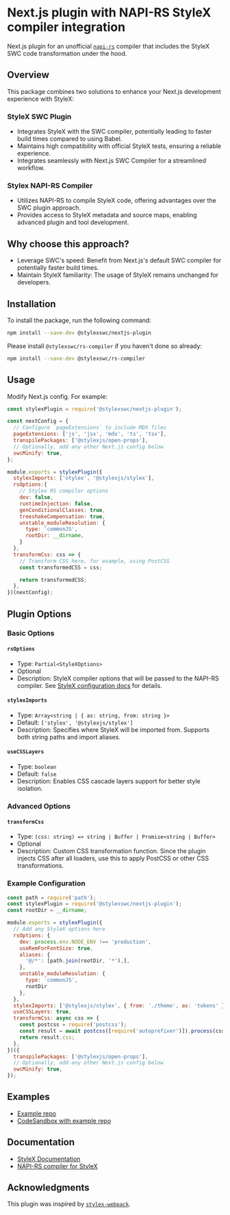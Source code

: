 # Next.js plugin with NAPI-RS StyleX compiler integration

Next.js plugin for an unofficial
[`napi-rs`](https://github.com/dwlad90/stylex-swc-plugin/tree/develop/crates/stylex-rs-compiler)
compiler that includes the StyleX SWC code transformation under the hood.

## Overview

This package combines two solutions to enhance your Next.js development experience with StyleX:

### StyleX SWC Plugin

* Integrates StyleX with the SWC compiler, potentially leading to faster build times compared to using Babel.
* Maintains high compatibility with official StyleX tests, ensuring a reliable experience.
* Integrates seamlessly with Next.js SWC Compiler for a streamlined workflow.

### Stylex NAPI-RS Compiler

* Utilizes NAPI-RS to compile StyleX code, offering advantages over the SWC plugin approach.
* Provides access to StyleX metadata and source maps, enabling advanced plugin and tool development.

## Why choose this approach?

* Leverage SWC's speed: Benefit from Next.js's default SWC compiler for potentially faster build times.
* Maintain StyleX familiarity: The usage of StyleX remains unchanged for developers.

## Installation

To install the package, run the following command:

```bash
npm install --save-dev @stylexswc/nextjs-plugin
```

Please install `@stylexswc/rs-compiler` if you haven't done so already:

```bash
npm install --save-dev @stylexswc/rs-compiler
```

## Usage

Modify Next.js config. For example:

```js
const stylexPlugin = require('@stylexswc/nextjs-plugin');

const nextConfig = {
  // Configure `pageExtensions` to include MDX files
  pageExtensions: ['js', 'jsx', 'mdx', 'ts', 'tsx'],
  transpilePackages: ['@stylexjs/open-props'],
  // Optionally, add any other Next.js config below
  swcMinify: true,
};

module.exports = stylexPlugin({
  stylexImports: ['stylex', '@stylexjs/stylex'],
  rsOptions:{
    // Stylex RS compiler options
    dev: false,
    runtimeInjection: false,
    genConditionalClasses: true,
    treeshakeCompensation: true,
    unstable_moduleResolution: {
      type: 'commonJS',
      rootDir: __dirname,
    }
  },
  transformCss: css => {
    // Transform CSS here, for example, using PostCSS
    const transformedCSS = css;

    return transformedCSS;
  },
})(nextConfig);
```

## Plugin Options

### Basic Options

#### `rsOptions`

* Type: `Partial<StyleXOptions>`
* Optional
* Description: StyleX compiler options that will be passed to the NAPI-RS
  compiler. See
  [StyleX configuration docs](https://stylexjs.com/docs/api/configuration/babel-plugin/)
  for details.

#### `stylexImports`

* Type: `Array<string | { as: string, from: string }>`
* Default: `['stylex', '@stylexjs/stylex']`
* Description: Specifies where StyleX will be imported from. Supports both
  string paths and import aliases.

#### `useCSSLayers`

* Type: `boolean`
* Default: `false`
* Description: Enables CSS cascade layers support for better style isolation.

### Advanced Options

#### `transformCss`

* Type: `(css: string) => string | Buffer | Promise<string | Buffer>`
* Optional
* Description: Custom CSS transformation function. Since the plugin injects CSS
  after all loaders, use this to apply PostCSS or other CSS transformations.

### Example Configuration

```javascript
const path = require('path');
const stylexPlugin = require('@stylexswc/nextjs-plugin');
const rootDir = __dirname;

module.exports = stylexPlugin({
  // Add any StyleX options here
  rsOptions: {
    dev: process.env.NODE_ENV !== 'production',
    useRemForFontSize: true,
    aliases: {
      '@/*': [path.join(rootDir, '*'),],
    },
    unstable_moduleResolution: {
      type: 'commonJS',
      rootDir
    },
  },
  stylexImports: ['@stylexjs/stylex', { from: './theme', as: 'tokens' }],
  useCSSLayers: true,
  transformCss: async css => {
    const postcss = require('postcss');
    const result = await postcss([require('autoprefixer')]).process(css);
    return result.css;
  },
})({
  transpilePackages: ['@stylexjs/open-props'],
  // Optionally, add any other Next.js config below
  swcMinify: true,
});
```

## Examples

* [Example repo](https://github.com/Dwlad90/nextjs-app-dir-stylex)
* [CodeSandbox with example repo](https://codesandbox.io/p/github/Dwlad90/nextjs-app-dir-stylex/main)

## Documentation

* [StyleX Documentation](https://stylexjs.com)
* [NAPI-RS compiler for StyleX](https://github.com/Dwlad90/stylex-swc-plugin/tree/develop/crates/stylex-rs-compiler)

## Acknowledgments

This plugin was inspired by [`stylex-webpack`](https://github.com/SukkaW/stylex-webpack).
